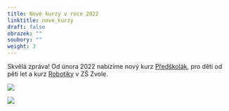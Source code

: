 ```yaml
---
title: Nové kurzy v roce 2022
linktitle: nove_kurzy
draft: false
obrazek: ""
soubory: ""
weight: 3
---
```

Skvělá zpráva! Od února 2022 nabízíme  nový kurz [Předškolák](https://brezanek.webooker.eu/),  pro děti od pěti let a kurz [Robotiky](https://brezanek.webooker.eu/) v ZŠ Zvole.

![](/assets/media/baner_predskolak.jpg)

![](/assets/media/robotika_zvole.jpg)